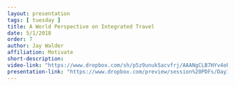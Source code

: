 ```yaml
---
layout: presentation
tags: [ tuesday ]
title: A World Perspective on Integrated Travel
date: 5/1/2018
order: 7
author: Jay Walder
affiliation: Motivate
short-description:
video-link: "https://www.dropbox.com/sh/p5z9unuk5acvfrj/AAANgCLB7HYv4oPQHXQiyWtPa/Day1/2018-05-01_Cal-ITC_Day1-7.Walder.mp4"  
presentation-link: "https://www.dropbox.com/preview/session%20PDFs/Day1/4.walder_calitp.pdf"
---
```

